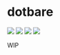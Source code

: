# dotbare

![](https://github.com/kazhala/dotbare/workflows/DockerBuild/badge.svg)
![](https://github.com/kazhala/dotbare/workflows/AWSCodeBuild/badge.svg)
![](https://travis-ci.com/kazhala/dotbare.svg?branch=master)
![](https://codebuild.ap-southeast-2.amazonaws.com/badges?uuid=eyJlbmNyeXB0ZWREYXRhIjoiQVZraHNtSFpDSjFETVBOcndEY1k0UVNEcWpYUmx1TFArMXRxQ0VLWitGQkhKOEZOOCtQSEZvdXFlQ2htcUlTMzdIeVNEWW81cFhndVJTeE1QWUFEQTQwPSIsIml2UGFyYW1ldGVyU3BlYyI6Ik1XQUc2VDYvY0JOTmUwYTMiLCJtYXRlcmlhbFNldFNlcmlhbCI6MX0%3D&branch=master)

WIP
